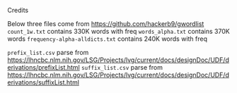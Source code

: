 Credits

Below three files come from https://github.com/hackerb9/gwordlist
`count_1w.txt` contains 330K words with freq
`words_alpha.txt` contains 370K words
`frequency-alpha-alldicts.txt` contains 240K words with freq

`prefix_list.csv` parse from https://lhncbc.nlm.nih.gov/LSG/Projects/lvg/current/docs/designDoc/UDF/derivations/prefixList.html
`suffix_list.csv` parse from https://lhncbc.nlm.nih.gov/LSG/Projects/lvg/current/docs/designDoc/UDF/derivations/suffixList.html
